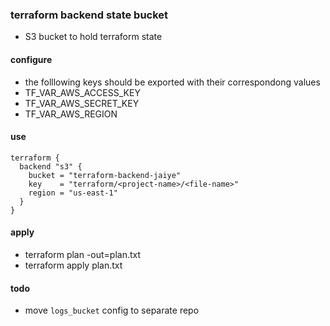 
### terraform backend state bucket
 - S3 bucket to hold terraform state

#### configure
 - the folllowing keys should be exported with their correspondong values
 - TF_VAR_AWS_ACCESS_KEY
 - TF_VAR_AWS_SECRET_KEY
 - TF_VAR_AWS_REGION

#### use
```hcl
terraform {
  backend "s3" {
    bucket = "terraform-backend-jaiye"
    key    = "terraform/<project-name>/<file-name>"
    region = "us-east-1"
  }
}
```

#### apply
 - terraform plan -out=plan.txt
 - terraform apply plan.txt

#### todo
 - move `logs_bucket` config to separate repo

